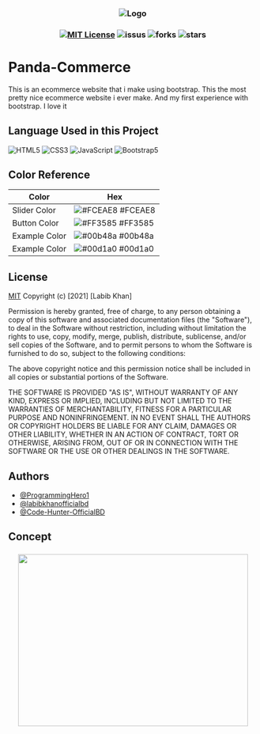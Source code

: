 <h3 align="center">

![Logo](https://programminghero1.github.io/panda-commerce/images/logo.png)

</h3>

<h3 align="center">
    
[![MIT License](https://img.shields.io/apm/l/atomic-design-ui.svg?color=4DC71F)](https://github.com/tterb/atomic-design-ui/blob/master/LICENSEs)
![issus](https://img.shields.io/github/issues/labibkhanofficialbd/Panda-Commerce)
![forks](https://img.shields.io/github/forks/labibkhanofficialbd/Panda-Commerce?color=4DC71F)
![stars](https://img.shields.io/github/stars/labibkhanofficialbd/Panda-Commerce?color=4DC71F)
  
</h3>


# Panda-Commerce
This is an ecommerce website that i make using bootstrap. This the most pretty nice ecommerce website i ever make. And my first experience with bootstrap. I love it



## Language Used in this Project


    
![HTML5](https://img.shields.io/badge/-HTML5-1A1B27?style=flat&logo=html5&logoColor=ffffff&labelColor=E34F26)
![CSS3](https://img.shields.io/badge/-CSS3-1A1B27?style=flat&logo=css3&logoColor=ffffff&labelColor=1572B6)
![JavaScript](https://img.shields.io/badge/-JavaScript-1A1B27?style=flat&logo=javascript&labelColor=252526)
![Bootstrap5](https://img.shields.io/badge/-Bootstrap-1A1B27?style=flat&logo=bootstrap&logoColor=ffffff&labelColor=563D7C)

## Color Reference

| Color             | Hex                                                                |
| ----------------- | ------------------------------------------------------------------ |
| Slider Color | ![#FCEAE8](https://via.placeholder.com/10/FCEAE8?text=+) #FCEAE8 |
| Button Color | ![#FF3585](https://via.placeholder.com/10/FF3585?text=+) #FF3585 |
| Example Color | ![#00b48a](https://via.placeholder.com/10/00b48a?text=+) #00b48a |
| Example Color | ![#00d1a0](https://via.placeholder.com/10/00b48a?text=+) #00d1a0 |



## License

[MIT](https://choosealicense.com/licenses/mit/)
Copyright (c) [2021] [Labib Khan]

Permission is hereby granted, free of charge, to any person obtaining a copy
of this software and associated documentation files (the "Software"), to deal
in the Software without restriction, including without limitation the rights
to use, copy, modify, merge, publish, distribute, sublicense, and/or sell
copies of the Software, and to permit persons to whom the Software is
furnished to do so, subject to the following conditions:

The above copyright notice and this permission notice shall be included in all
copies or substantial portions of the Software.

THE SOFTWARE IS PROVIDED "AS IS", WITHOUT WARRANTY OF ANY KIND, EXPRESS OR
IMPLIED, INCLUDING BUT NOT LIMITED TO THE WARRANTIES OF MERCHANTABILITY,
FITNESS FOR A PARTICULAR PURPOSE AND NONINFRINGEMENT. IN NO EVENT SHALL THE
AUTHORS OR COPYRIGHT HOLDERS BE LIABLE FOR ANY CLAIM, DAMAGES OR OTHER
LIABILITY, WHETHER IN AN ACTION OF CONTRACT, TORT OR OTHERWISE, ARISING FROM,
OUT OF OR IN CONNECTION WITH THE SOFTWARE OR THE USE OR OTHER DEALINGS IN THE
SOFTWARE.

## Authors

- [@ProgrammingHero1](https://www.github.com/ProgrammingHero1)
- [@labibkhanofficialbd](https://www.github.com/labibkhanofficialbd)
- [@Code-Hunter-OfficialBD](https://www.github.com/Code-Hunter-OfficialBD)

## Concept
<h3 align="center">

<img src="https://cdn.dribbble.com/users/1488337/screenshots/6944906/programming_hero_logo.jpg" width="465" height="348" />

</h3>
